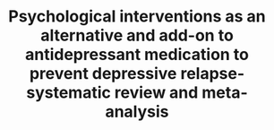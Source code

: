--- 
abstract: '' 
authors: 
 - JJF Breedvelt
 -  ME Brouwer
 -  harrer
 -  M Semkovska
 -  admin
 -  ...
doi: '' 
featured: false 
publication: '*The British Journal of Psychiatry*, NA' 
publication_short: '' 
publishDate: '2020-01-01' 
title: 'Psychological interventions as an alternative and add-on to antidepressant medication to prevent depressive relapse- systematic review and meta-analysis' 
url_code: '' 
url_dataset: '' 
url_pdf: '' 
url_poster: '' 
url_project: '' 
url_slides: '' 
url_source: '' 
url_video: '' 
---
